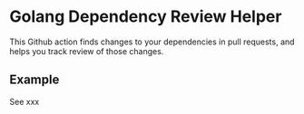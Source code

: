 # Golang Dependency Review Helper

This Github action finds changes to your dependencies in pull requests, and helps you track review of those changes.

## Example

See xxx

